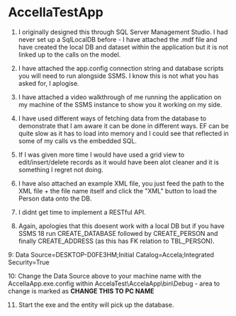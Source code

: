 # AccellaTestApp

1. I originally designed this through SQL Server Management Studio. I had never set up a SqlLocalDB before - I have attached the .mdf file and have created the local DB and dataset within
the application but it is not linked up to the calls on the model. 

2. I have attached the app.config connection string and database scripts you will need to run alongside SSMS. I know this is not what you has asked for, I aplogise. 

3. I have attached a video walkthrough of me running the application on my machine of the SSMS instance to show you it working on my side.

4. I have used different ways of fetching data from the database to demonstrate that I am aware it can be done in different ways. EF can be quite slow as it has to load into
memory and I could see that reflected in some of my calls vs the embedded SQL.

5. If I was given more time I would have used a grid view to edit/insert/delete records as it would have been alot cleaner and it is something I regret not doing.

6. I have also attached an example XML file, you just feed the path to the XML file + the file name itself and click the "XML" button to load the Person data onto the DB.

7. I didnt get time to implement a RESTful API. 

8. Again, apologies that this doesent work with a local DB but if you have SSMS 18 run CREATE_DATABASE followed by CREATE_PERSON and finally CREATE_ADDRESS (as this has FK relation to TBL_PERSON). 

9: Data Source=DESKTOP-D0FE3HM;Initial Catalog=Accela;Integrated Security=True

10: Change the Data Source above to your machine name with the AccellaApp.exe.config within AccelaTest\AccelaApp\bin\Debug - area to change is marked as **CHANGE THIS TO PC NAME**

11. Start the exe and the entity will pick up the database.


